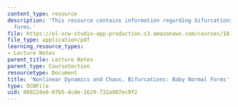```yaml
---
content_type: resource
description: 'This resource contains information regarding bifurcations: baby normal
  forms.'
file: https://ol-ocw-studio-app-production.s3.amazonaws.com/courses/18-385j-nonlinear-dynamics-and-chaos-fall-2014/068224e607b5dcde1629732a987ec9f2_MIT18_385JF14_BabyNormlFms.pdf
file_type: application/pdf
learning_resource_types:
- Lecture Notes
parent_title: Lecture Notes
parent_type: CourseSection
resourcetype: Document
title: 'Nonlinear Dynamics and Chaos, Bifurcations: Baby Normal Forms'
type: OCWFile
uid: 068224e6-07b5-dcde-1629-732a987ec9f2
---
```

